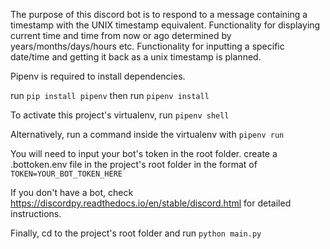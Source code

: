 The purpose of this discord bot is to respond to a message containing a timestamp with the UNIX timestamp equivalent. Functionality for displaying current time and time from now or ago determined by years/months/days/hours etc. Functionality for inputting a specific date/time and getting it back as a unix timestamp is planned.

Pipenv is required to install dependencies.

run 
```pip install pipenv```
then run 
```pipenv install```

To activate this project's virtualenv, run 
```pipenv shell```

Alternatively, run a command inside the virtualenv with
```pipenv run```

You will need to input your bot's token in the root folder. create a .bottoken.env file in the project's root folder in the format of
```TOKEN=YOUR_BOT_TOKEN_HERE```

If you don't have a bot, check https://discordpy.readthedocs.io/en/stable/discord.html for detailed instructions.

Finally, cd to the project's root folder and run
```python main.py```